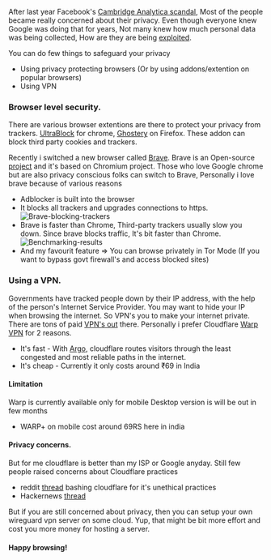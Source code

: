 After last year Facebook's [Cambridge Analytica scandal](https://money.cnn.com/2018/03/28/technology/facebook-data-awakening/index.html), Most of the people became really concerned about their privacy. Even though everyone knew Google was doing that for years, Not many knew how much personal data was being collected, How are they are being [exploited](https://www.freecodecamp.org/news/what-you-should-know-about-web-tracking-and-how-it-affects-your-online-privacy-42935355525/). 

You can do few things to safeguard your privacy
- Using privacy protecting browsers (Or by using addons/extention on popular browsers)
- Using VPN

### Browser level security.
There are various browser extentions are there to protect your privacy from trackers. [UltraBlock](https://chrome.google.com/webstore/detail/ultrablock-privacy-protec/ijnodnmgpgmgaajhagolfiemmmamfcgb?hl=en) for chrome, [Ghostery](https://addons.mozilla.org/en-US/firefox/addon/ghostery/) on Firefox. These addon can block third party cookies and trackers. 

Recently i switched a new browser called [Brave](https://brave.com). Brave is an Open-source [project](https://github.com/brave/brave-browser) and it's based on Chromium project. Those who love Google chrome but are also privacy conscious folks can switch to Brave, Personally i love brave because of various reasons
- Adblocker is built into the browser
- It blocks all trackers and upgrades connections to https.
![Brave-blocking-trackers](https://www.androidguys.com/wp-content/uploads/2018/09/brave_browser_1-1068x1922.png)
- Brave is faster than Chrome, Third-party trackers usually slow you down. Since brave blocks traffic, It's bit faster than Chrome.
![Benchmarking-results](https://i0.wp.com/www.freshfounder.com/wp-content/uploads/2019/08/maxresdefault.jpg?w=1280&ssl=1)
- And my favourit feature => You can browse privately in Tor Mode (If you want to bypass govt firewall's and access blocked sites)

### Using a VPN.
Governments have tracked people down by their IP address, with the help of the person's Internet Service Provider. You may want to hide your IP when browsing the internet. So VPN's you to make your internet private. There are tons of paid [VPN's out](https://www.techradar.com/in/vpn/best-vpn) there. Personally i prefer Cloudflare [Warp VPN](https://blog.cloudflare.com/1111-warp-better-vpn/) for 2 reasons.
- It's fast - With [Argo](https://www.cloudflare.com/products/argo-smart-routing/), cloudflare routes visitors through the least congested and most reliable paths in the internet.
- It's cheap - Currently it only costs around ₹69 in India

#### Limitation
Warp is currently available only for mobile
Desktop version is will be out in few months
- WARP+ on mobile cost around 69RS here in india 

#### Privacy concerns.
But for me cloudflare is better than my ISP or Google anyday. Still few people raised concerns about Cloudflare practices
- reddit [thread](https://www.reddit.com/r/privacy/comments/cki0s5/what_makes_cloudflare_bad/evozpxa/?utm_source=share&utm_medium=web2x) bashing cloudflare for it's unethical practices
- Hackernews [thread](https://news.ycombinator.com/item?id=17690746)


But if you are still concerned about privacy, then you can setup your own wireguard vpn server on some cloud. Yup, that might be bit more effort and cost you more money for hosting a server.

#### Happy browsing!
